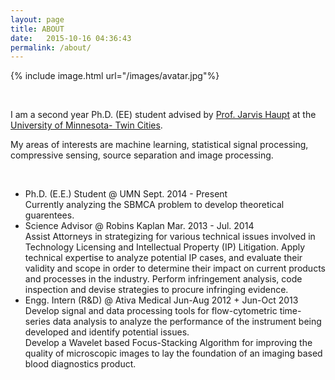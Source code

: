 ```yaml
---
layout: page
title: ABOUT
date:   2015-10-16 04:36:43
permalink: /about/
---
```




{% include image.html url="/images/avatar.jpg"%}


<br/>







I am a second year Ph.D. (EE) student advised by [Prof. Jarvis Haupt](http://www.ece.umn.edu/~jdhaupt/) at the [University of Minnesota- Twin Cities](http://www.ece.umn.edu/). 

My areas of interests are machine learning, statistical signal processing, compressive sensing, source separation and image processing.


<br/>
<ul class="timeline">
  <!-- Item 1 -->
  <li>
    <div class="direction-r">
      <div class="flag-wrapper">
        <span class="hexa"></span>
        <span class="flag">Ph.D. (E.E.) Student @ UMN</span>
        <span class="time-wrapper"><span class="time">Sept. 2014 - Present</span></span>
      </div>
      <div class="desc"> Currently analyzing the SBMCA problem to develop theoretical guarentees. </div>
    </div>
  </li>

  <!-- Item 2 -->
  <li>
    <div class="direction-l">
      <div class="flag-wrapper">
        <span class="hexa"></span>
        <span class="flag">Science Advisor @ Robins Kaplan</span>
        <span class="time-wrapper"><span class="time">Mar. 2013 - Jul. 2014</span></span>
      </div>
      <div class="desc">Assist Attorneys in strategizing for various technical issues involved in Technology Licensing and Intellectual Property (IP) Litigation. Apply technical expertise to analyze potential IP cases, and evaluate their validity and scope in order to determine their impact on current products and processes in the industry. Perform infringement analysis, code inspection and devise strategies to procure infringing evidence.</div>
    </div>
  </li>

  <!-- Item 3 -->
  <li>
    <div class="direction-r">
      <div class="flag-wrapper">
        <span class="hexa"></span>
        <span class="flag">Engg. Intern (R&D) @ Ativa Medical</span>
        <span class="time-wrapper"><span class="time">Jun-Aug 2012 + Jun-Oct 2013</span></span>
      </div>
      <div class="desc">Develop signal and data processing tools for flow-cytometric time-series data analysis to analyze the performance of the instrument being developed and identify potential issues. <br> Develop a Wavelet based Focus-Stacking Algorithm for improving the quality of microscopic images to lay the foundation of an imaging based blood diagnostics product.</div>
    </div>
  </li>
</ul>
<br/>

